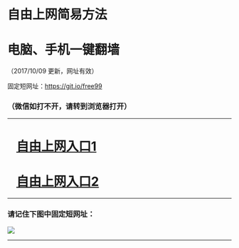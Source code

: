 ﻿# 自由上网简易方法

# 电脑、手机一键翻墙

（2017/10/09 更新，网址有效）

固定短网址：https://git.io/free99

### （微信如打不开，请转到浏览器打开）


***





# &nbsp;&nbsp; <a href="http://ft718912801.fwq-tz-1001.info/fwqtz01.html?t=100900131233 " target="_blank">自由上网入口1</a>
# &nbsp;&nbsp; <a href="http://ft2470719961.fwq-tz-1002.info/fwqtz02.html?t=100900115472 " target="_blank">自由上网入口2</a>
***

### 请记住下图中固定短网址：

<img src="https://s3-us-west-2.amazonaws.com/fwq-1001/yjfq-20170905okok.png" /> 


***


